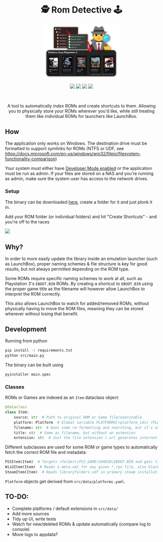 <div align="center">
<h1>🕵️ Rom Detective 🕹️</h1>
<img src="media/graphic.png" width="50%">

<a href="https://github.com/sondregronas/Rom-Detective/"><img src="https://img.shields.io/github/actions/workflow/status/sondregronas/Rom-Detective/CI.yml?branch=main"></a>
<a href="https://github.com/sondregronas/Rom-Detective/commit/"><img src="https://img.shields.io/github/last-commit/sondregronas/Rom-Detective"></a>
<img src="https://img.shields.io/github/license/sondregronas/Rom-Detective">
<a href="https://codecov.io/gh/sondregronas/Rom-Detective"><img src="https://codecov.io/gh/sondregronas/Rom-Detective/branch/main/graph/badge.svg?token=HF8EDCQ4KZ"/></a>

<br>

A tool to automatically *index* ROMs and create shortcuts to them. Allowing you to physically store your ROMs wherever you'd like, while still treating them like individual ROMs for launchers like LaunchBox.
</div>

## How
The application only works on Windows. The destination drive must be formatted to support symlinks for ROMs (NTFS or UDF, see https://docs.microsoft.com/en-us/windows/win32/fileio/filesystem-functionality-comparison)

Your system must either have [Developer Mode enabled](https://blogs.windows.com/windowsdeveloper/2016/12/02/symlinks-windows-10/) or the application must be run as admin.
If your files are stored on a NAS and you're running as admin, make sure the system user has access to the network drives.

### Setup
The binary can be downloaded <a href="https://github.com/sondregronas/Rom-Detective/releases">here</a>, create a folder for it and just plonk it in.

Add your ROM folder (or individual folders) and hit "Create Shortcuts" - and you're off to the races

<img src="media/add_roms.gif">

## Why?
In order to more easily update the library inside an emulation launcher (such as LaunchBox),
proper naming schemes & file structure is key for good results, but not always permitted depending on the ROM type.

Some ROMs require specific naming schemes to work at all, such as Playstation 3's `EBOOT.BIN` ROMs.
By creating a shortcut to `EBOOT.BIN` using the proper game title as the filename will however allow LaunchBox to interpret the ROM correctly.

This also allows LaunchBox to watch for added/removed ROMs, without physically having to move the ROM files, meaning they can be stored wherever without losing that benefit.

## Development
Running from python
```bash
pip install -r requirements.txt
python src/main.py
```

The binary can be built using
```bash
pyinstaller main.spec
```

### Classes
ROMs or Games are indexed as an `Item` dataclass object:
```python
@dataclass
class Item:
    source: str  # Path to original ROM or Game file/executable
    platform: Platform  # Global variable PLATFORMS[<platform_id>] (PLATFORMS['n64'])
    filename: str  # Does some re-formatting and searching, but it's not an indexer for all ROM types.
    title: str  # Same as filename, but without an extension
    extension: str  # Just the file extension (.url generates internet shortcuts)
```

Different subclasses are used for some ROM or game types to automatically fetch the correct ROM file and metadata:
```python
PS3Item(Item)  # Targets <folder>\PS3_GAME\USRDIR\EBOOT.BIN and gets title from a database
WiiUItem(Item)  # Reads a meta.xml for any given *.rpx file, also blacklists DLC or Update directories
SteamItem(Item)  # Reads libraryfolders.vdf in primary steam installation folder and gets installed games (blacklists software)
```

`Platform` objects get derived from `src/data/platforms.yaml`.

## TO-DO:
- Complete platforms / default extensions in `src/data/`
- Add more sources
- Tidy up UI, write tests
- Watch for new/deleted ROMs & update automatically (compare log to console)
- Move logs to appdata?
